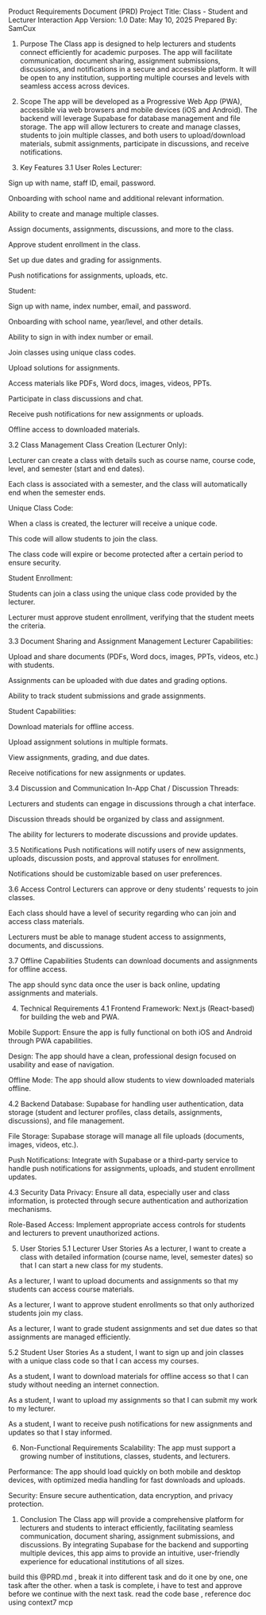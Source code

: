 Product Requirements Document (PRD)
Project Title: Class - Student and Lecturer Interaction App
Version: 1.0
Date: May 10, 2025
Prepared By: SamCux
1. Purpose
The Class app is designed to help lecturers and students connect efficiently for academic purposes. The app will facilitate communication, document sharing, assignment submissions, discussions, and notifications in a secure and accessible platform. It will be open to any institution, supporting multiple courses and levels with seamless access across devices.

2. Scope
The app will be developed as a Progressive Web App (PWA), accessible via web browsers and mobile devices (iOS and Android). The backend will leverage Supabase for database management and file storage. The app will allow lecturers to create and manage classes, students to join multiple classes, and both users to upload/download materials, submit assignments, participate in discussions, and receive notifications.

3. Key Features
3.1 User Roles
Lecturer:

Sign up with name, staff ID, email, password.

Onboarding with school name and additional relevant information.

Ability to create and manage multiple classes.

Assign documents, assignments, discussions, and more to the class.

Approve student enrollment in the class.

Set up due dates and grading for assignments.

Push notifications for assignments, uploads, etc.

Student:

Sign up with name, index number, email, and password.

Onboarding with school name, year/level, and other details.

Ability to sign in with index number or email.

Join classes using unique class codes.

Upload solutions for assignments.

Access materials like PDFs, Word docs, images, videos, PPTs.

Participate in class discussions and chat.

Receive push notifications for new assignments or uploads.

Offline access to downloaded materials.

3.2 Class Management
Class Creation (Lecturer Only):

Lecturer can create a class with details such as course name, course code, level, and semester (start and end dates).

Each class is associated with a semester, and the class will automatically end when the semester ends.

Unique Class Code:

When a class is created, the lecturer will receive a unique code.

This code will allow students to join the class.

The class code will expire or become protected after a certain period to ensure security.

Student Enrollment:

Students can join a class using the unique class code provided by the lecturer.

Lecturer must approve student enrollment, verifying that the student meets the criteria.

3.3 Document Sharing and Assignment Management
Lecturer Capabilities:

Upload and share documents (PDFs, Word docs, images, PPTs, videos, etc.) with students.

Assignments can be uploaded with due dates and grading options.

Ability to track student submissions and grade assignments.

Student Capabilities:

Download materials for offline access.

Upload assignment solutions in multiple formats.

View assignments, grading, and due dates.

Receive notifications for new assignments or updates.

3.4 Discussion and Communication
In-App Chat / Discussion Threads:

Lecturers and students can engage in discussions through a chat interface.

Discussion threads should be organized by class and assignment.

The ability for lecturers to moderate discussions and provide updates.

3.5 Notifications
Push notifications will notify users of new assignments, uploads, discussion posts, and approval statuses for enrollment.

Notifications should be customizable based on user preferences.

3.6 Access Control
Lecturers can approve or deny students' requests to join classes.

Each class should have a level of security regarding who can join and access class materials.

Lecturers must be able to manage student access to assignments, documents, and discussions.

3.7 Offline Capabilities
Students can download documents and assignments for offline access.

The app should sync data once the user is back online, updating assignments and materials.

4. Technical Requirements
4.1 Frontend
Framework: Next.js (React-based) for building the web and PWA.

Mobile Support: Ensure the app is fully functional on both iOS and Android through PWA capabilities.

Design: The app should have a clean, professional design focused on usability and ease of navigation.

Offline Mode: The app should allow students to view downloaded materials offline.

4.2 Backend
Database: Supabase for handling user authentication, data storage (student and lecturer profiles, class details, assignments, discussions), and file management.

File Storage: Supabase storage will manage all file uploads (documents, images, videos, etc.).

Push Notifications: Integrate with Supabase or a third-party service to handle push notifications for assignments, uploads, and student enrollment updates.

4.3 Security
Data Privacy: Ensure all data, especially user and class information, is protected through secure authentication and authorization mechanisms.

Role-Based Access: Implement appropriate access controls for students and lecturers to prevent unauthorized actions.

5. User Stories
5.1 Lecturer User Stories
As a lecturer, I want to create a class with detailed information (course name, level, semester dates) so that I can start a new class for my students.

As a lecturer, I want to upload documents and assignments so that my students can access course materials.

As a lecturer, I want to approve student enrollments so that only authorized students join my class.

As a lecturer, I want to grade student assignments and set due dates so that assignments are managed efficiently.

5.2 Student User Stories
As a student, I want to sign up and join classes with a unique class code so that I can access my courses.

As a student, I want to download materials for offline access so that I can study without needing an internet connection.

As a student, I want to upload my assignments so that I can submit my work to my lecturer.

As a student, I want to receive push notifications for new assignments and updates so that I stay informed.

6. Non-Functional Requirements
Scalability: The app must support a growing number of institutions, classes, students, and lecturers.

Performance: The app should load quickly on both mobile and desktop devices, with optimized media handling for fast downloads and uploads.

Security: Ensure secure authentication, data encryption, and privacy protection.



1. Conclusion
The Class app will provide a comprehensive platform for lecturers and students to interact efficiently, facilitating seamless communication, document sharing, assignment submissions, and discussions. By integrating Supabase for the backend and supporting multiple devices, this app aims to provide an intuitive, user-friendly experience for educational institutions of all sizes.



build this @PRD.md , break it into different task and do it one by one, one task after the other. when a task is complete, i have to test and approve before we continue with the next task.
read the code base ,
reference doc using context7 mcp 